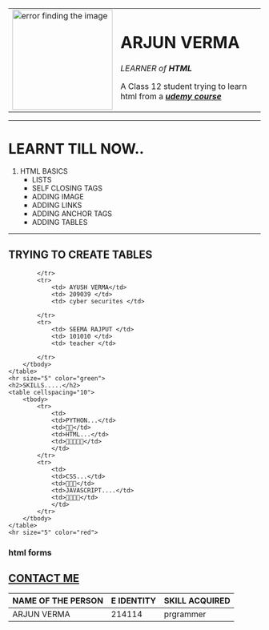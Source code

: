 
<html lang="en">

<head>
    <meta charset="UTF-8" />
    <meta http-equiv="X-UA-Compatible" content="IE=edge" />
    <meta name="viewport" content="width=device-width, initial-scale=1.0" />
    <meta name="keywords" content="website practice using html, html, web development" />
    <title>ARJUN VERMA</title>
</head>
<link rel="stylesheet" href="css website 1.css">

<body>
    <table cellspacing="30">
        <tr>
            <td>
                <img src="https://scontent.fdel30-1.fna.fbcdn.net/v/t31.18172-0/c0.0.206.206a/p206x206/26910749_1563530550407947_7059804411686177710_o.jpg?_nc_cat=110&ccb=1-3&_nc_sid=da31f3&_nc_ohc=DUmwsd5rzdUAX-u7rG7&tn=dSURxRozvFR3jBZK&_nc_ht=scontent.fdel30-1.fna&tp=27&oh=f981ad71b30a5b0058342cd6ff893316&oe=60E9549F"
                    alt="error finding the image" height="200" width="200">
            </td>
            <td>
                <h1>ARJUN VERMA</h1>
                <p><em>LEARNER of <strong>HTML</strong> </em></p>
                <p>A Class 12 student trying to learn html from a <strong><em> <a
                                href="https://www.udemy.com/cart/success/597462146/"> udemy course</a></em></strong></p>
            </td>
        </tr>
    </table>
    <hr size="5" color="black">
    <h1> LEARNT TILL NOW..</h1>
    <ol type="1">
        <li>HTML BASICS
            <ul type="square">
                <li> LISTS </li>
                <li>SELF CLOSING TAGS</li>
                <li>ADDING IMAGE </li>
                <li>ADDING LINKS </li>
                <li>ADDING ANCHOR TAGS </li>
                <li>ADDING TABLES </li>
            </ul>
        </li>
    </ol>
    <hr size="5" color="blue">
    <h2>TRYING TO CREATE TABLES</h2>
    <table cellspacing="10" >
        <thead>
            <tr>
                <th> NAME OF THE PERSON</th>
                <th> E IDENTITY </th>
                <th> SKILL ACQUIRED </th>
            </tr>
        </thead>
        <tbody>
            <tr>
                <td> ARJUN VERMA </td>
                <td> 214114 </td>
                <td> prgrammer </td>

            </tr>
            <tr>
                <td> AYUSH VERMA</td>
                <td> 209039 </td>
                <td> cyber securites </td>

            </tr>
            <tr>
                <td> SEEMA RAJPUT </td>
                <td> 101010 </td>
                <td> teacher </td>

            </tr>
        </tbody>
    </table>
    <hr size="5" color="green">
    <h2>SKILLS.....</h2>
    <table cellspacing="10">
        <tbody>
            <tr>
                <td>
                <td>PYTHON...</td>
                <td>🥇🥇</td>
                <td>HTML...</td>
                <td>🥇🥇🥇🥇🥇</td>
                </td>
            </tr>
            <tr>
                <td>
                <td>CSS...</td>
                <td>🥇🥇🥇</td>
                <td>JAVASCRIPT....</td>
                <td>🥇🥇🥇🥇</td>
                </td>
            </tr>
        </tbody>
    </table>
    <hr size="5" color="red">
<h3> html forms</h3>
    <h2> <a href="http://127.0.0.1:5500/html%20basics%20practice/self%20closing%20tags%20.html">CONTACT ME </a></h2>
</body>

</html>
